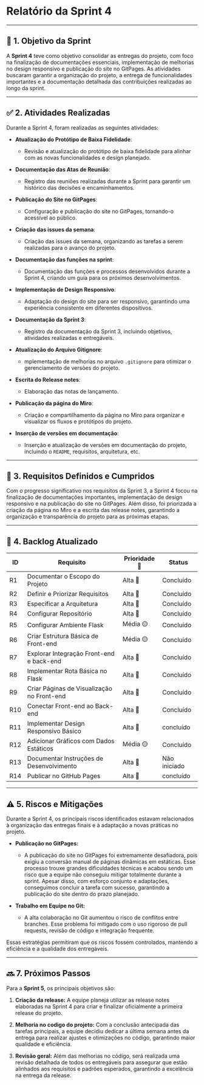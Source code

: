 # **Relatório da Sprint 4**

---

## 🎯 **1. Objetivo da Sprint**

A **Sprint 4** teve como objetivo consolidar as entregas do projeto, com foco na finalização de documentações essenciais, implementação de melhorias no design responsivo e publicação do site no GitPages. As atividades buscaram garantir a organização do projeto, a entrega de funcionalidades importantes e a documentação detalhada das contribuições realizadas ao longo da sprint.

---

## ✅ **2. Atividades Realizadas**

Durante a Sprint 4, foram realizadas as seguintes atividades:

- **Atualização do Protótipo de Baixa Fidelidade**:

  - Revisão e atualização do protótipo de baixa fidelidade para alinhar com as novas funcionalidades e design planejado.

- **Documentação das Atas de Reunião**:

  - Registro das reuniões realizadas durante a Sprint para garantir um histórico das decisões e encaminhamentos.

- **Publicação do Site no GitPages**:

  - Configuração e publicação do site no GitPages, tornando-o acessível ao público.

- **Criação das issues da semana**:

  - Criação das issues da semana, organizando as tarefas a serem realizadas para o avanço do projeto.

- **Documentação das funções na sprint**:

  - Documentação das funções e processos desenvolvidos durante a Sprint 4, criando um guia para os próximos desenvolvimentos.

- **Implementação de Design Responsivo**:

  - Adaptação do design do site para ser responsivo, garantindo uma experiência consistente em diferentes dispositivos.

- **Documentação da Sprint 3**:

  - Registro da documentação da Sprint 3, incluindo objetivos, atividades realizadas e entregáveis.

- **Atualização do Arquivo Gitignore**:

  - mplementação de melhorias no arquivo `.gitignore` para otimizar o gerenciamento de versões do projeto.

- **Escrita do Release notes**:

  - Elaboração das notas de lançamento.

- **Publicação da página do Miro**:

  - Criação e compartilhamento da página no Miro para organizar e visualizar os fluxos e protótipos do projeto.

- **Inserção de versões em documentação**:
  - Inserção e atualização de versões em documentação do projeto, incluindo o `README`, requisitos, arquitetura, etc.

---

## 📝 **3. Requisitos Definidos e Cumpridos**

Com o progresso significativo nos requisitos da Sprint 3, a Sprint 4 focou na finalização de documentações importantes, implementação de design responsivo e na publicação do site no GitPages. Além disso, foi priorizada a criação da página no Miro e a escrita das release notes, garantindo a organização e transparência do projeto para as próximas etapas.

---

## 📅 **4. Backlog Atualizado**

| ID  | Requisito                                  | Prioridade 🚨 | Status       |
| --- | ------------------------------------------ | ------------- | ------------ |
| R1  | Documentar o Escopo do Projeto             | Alta 🔴       | Concluído    |
| R2  | Definir e Priorizar Requisitos             | Alta 🔴       | Concluído    |
| R3  | Especificar a Arquitetura                  | Alta 🔴       | Concluído    |
| R4  | Configurar Repositório                     | Alta 🔴       | Concluído    |
| R5  | Configurar Ambiente Flask                  | Média 🟡      | Concluído    |
| R6  | Criar Estrutura Básica de Front-end        | Média 🟡      | Concluído    |
| R7  | Explorar Integração Front-end e back-end   | Alta 🔴       | Concluído    |
| R8  | Implementar Rota Básica no Flask           | Alta 🔴       | Concluído    |
| R9  | Criar Páginas de Visualização no Front-end | Alta 🔴       | Concluído    |
| R10 | Conectar Front-end ao Back-end             | Alta 🔴       | Concluído    |
| R11 | Implementar Design Responsivo Básico       | Alta 🔴       | concluído    |
| R12 | Adicionar Gráficos com Dados Estáticos     | Média 🟡      | Concluído    |
| R13 | Documentar Instruções de Desenvolvimento   | Alta 🔴       | Não iniciado |
| R14 | Publicar no GitHub Pages                   | Alta 🔴       | concluído    |

---

## ⚠️ **5. Riscos e Mitigações**

Durante a Sprint 4, os principais riscos identificados estavam relacionados à organização das entregas finais e à adaptação a novas práticas no projeto.

- **Publicação no GitPages:**

  - A publicação do site no GitPages foi extremamente desafiadora, pois exigiu a conversão manual de páginas dinâmicas em estáticas. Esse processo trouxe grandes dificuldades técnicas e acabou sendo um risco que a equipe não conseguiu mitigar totalmente durante a sprint. Apesar disso, com esforço conjunto e adaptações, conseguimos concluir a tarefa com sucesso, garantindo a publicação do site dentro do prazo planejado.

- **Trabalho em Equipe no Git:**
  - A alta colaboração no Git aumentou o risco de conflitos entre branches. Esse problema foi mitigado com o uso rigoroso de pull requests, revisão de código e integração frequente.

Essas estratégias permitiram que os riscos fossem controlados, mantendo a eficiência e a qualidade dos entregáveis.

---

## 🔜 **7. Próximos Passos**

Para a **Sprint 5**, os principais objetivos são:

1. **Criação da release:** A equipe planeja utilizar as release notes elaboradas na Sprint 4 para criar e finalizar oficialmente a primeira release do projeto.

2. **Melhoria no codigo do projeto:** Com a conclusão antecipada das tarefas principais, a equipe decidiu dedicar a última semana antes da entrega para realizar ajustes e otimizações no código, garantindo maior qualidade e eficiência.

3. **Revisão geral:** Além das melhorias no código, será realizada uma revisão detalhada de todos os entregáveis para assegurar que estão alinhados aos requisitos e padrões esperados, garantindo a excelência na entrega da release.
